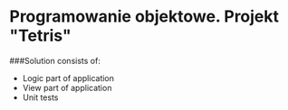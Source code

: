 # Programowanie objektowe. Projekt "Tetris"

###Solution consists of:
- Logic part of application
- View part of application
- Unit tests

